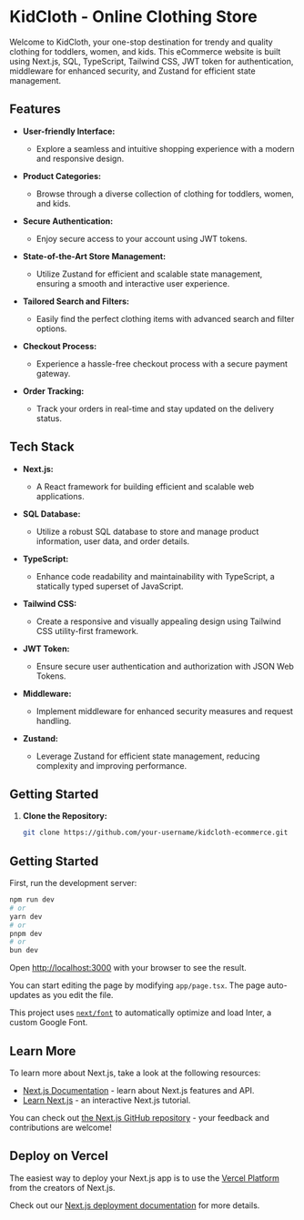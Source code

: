 # KidCloth - Online Clothing Store

Welcome to KidCloth, your one-stop destination for trendy and quality clothing for toddlers, women, and kids. This eCommerce website is built using Next.js, SQL, TypeScript, Tailwind CSS, JWT token for authentication, middleware for enhanced security, and Zustand for efficient state management.

## Features

- **User-friendly Interface:**
  - Explore a seamless and intuitive shopping experience with a modern and responsive design.

- **Product Categories:**
  - Browse through a diverse collection of clothing for toddlers, women, and kids.

- **Secure Authentication:**
  - Enjoy secure access to your account using JWT tokens.

- **State-of-the-Art Store Management:**
  - Utilize Zustand for efficient and scalable state management, ensuring a smooth and interactive user experience.

- **Tailored Search and Filters:**
  - Easily find the perfect clothing items with advanced search and filter options.

- **Checkout Process:**
  - Experience a hassle-free checkout process with a secure payment gateway.

- **Order Tracking:**
  - Track your orders in real-time and stay updated on the delivery status.

## Tech Stack

- **Next.js:**
  - A React framework for building efficient and scalable web applications.

- **SQL Database:**
  - Utilize a robust SQL database to store and manage product information, user data, and order details.

- **TypeScript:**
  - Enhance code readability and maintainability with TypeScript, a statically typed superset of JavaScript.

- **Tailwind CSS:**
  - Create a responsive and visually appealing design using Tailwind CSS utility-first framework.

- **JWT Token:**
  - Ensure secure user authentication and authorization with JSON Web Tokens.

- **Middleware:**
  - Implement middleware for enhanced security measures and request handling.

- **Zustand:**
  - Leverage Zustand for efficient state management, reducing complexity and improving performance.

## Getting Started

1. **Clone the Repository:**
   ```bash
   git clone https://github.com/your-username/kidcloth-ecommerce.git


## Getting Started

First, run the development server:

```bash
npm run dev
# or
yarn dev
# or
pnpm dev
# or
bun dev
```

Open [http://localhost:3000](http://localhost:3000) with your browser to see the result.

You can start editing the page by modifying `app/page.tsx`. The page auto-updates as you edit the file.

This project uses [`next/font`](https://nextjs.org/docs/basic-features/font-optimization) to automatically optimize and load Inter, a custom Google Font.

## Learn More

To learn more about Next.js, take a look at the following resources:

- [Next.js Documentation](https://nextjs.org/docs) - learn about Next.js features and API.
- [Learn Next.js](https://nextjs.org/learn) - an interactive Next.js tutorial.

You can check out [the Next.js GitHub repository](https://github.com/vercel/next.js/) - your feedback and contributions are welcome!

## Deploy on Vercel

The easiest way to deploy your Next.js app is to use the [Vercel Platform](https://vercel.com/new?utm_medium=default-template&filter=next.js&utm_source=create-next-app&utm_campaign=create-next-app-readme) from the creators of Next.js.

Check out our [Next.js deployment documentation](https://nextjs.org/docs/deployment) for more details.
